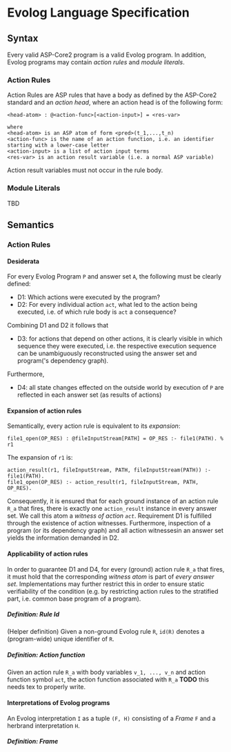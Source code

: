 # Evolog Language Specification

## Syntax

Every valid ASP-Core2 program is a valid Evolog program. In addition, Evolog programs may contain *action rules* and *module literals*.

### Action Rules

Action Rules are ASP rules that have a body as defined by the ASP-Core2 standard and an *action head*, where an action head is of the following form:
```
<head-atom> : @<action-func>[<action-input>] = <res-var>

where
<head-atom> is an ASP atom of form <pred>(t_1,...,t_n)
<action-func> is the name of an action function, i.e. an identifier starting with a lower-case letter
<action-input> is a list of action input terms
<res-var> is an action result variable (i.e. a normal ASP variable)
```
Action result variables must not occur in the rule body.

### Module Literals

TBD

## Semantics

### Action Rules

#### Desiderata

For every Evolog Program `P` and answer set `A`, the following must be clearly defined:
- D1: Which actions were executed by the program?
- D2: For every individual action `act`, what led to the action being executed, i.e. of which rule body is `act` a consequence?

Combining D1 and D2 it follows that 
- D3: for actions that depend on other actions, it is clearly visible in which sequence they were executed, i.e. the respective execution sequence can be unambiguously reconstructed using the answer set and program('s dependency graph).

Furthermore, 
- D4: all state changes effected on the outside world by execution of `P` are reflected in each answer set (as results of actions)

#### Expansion of action rules

Semantically, every action rule is equivalent to its *expansion*:
```
file1_open(OP_RES) : @fileInputStream[PATH] = OP_RES :- file1(PATH). %  r1
```
The expansion of `r1` is:
```
action_result(r1, fileInputStream, PATH, fileInputStream(PATH)) :- file1(PATH).
file1_open(OP_RES) :- action_result(r1, fileInputStream, PATH, OP_RES).
```
Consequently, it is ensured that for each ground instance of an action rule `R_a` that fires, there is exactly one `action_result` instance in every answer set. We call this atom a *witness of action `act`*. Requirement D1 is fulfilled through the existence of action witnesses. Furthermore, inspection of a program (or its dependency graph) and all action witnessesin an answer set yields the information demanded in D2.

#### Applicability of action rules

In order to guarantee D1 and D4, for every (ground) action rule `R_a` that fires, it must hold that the corresponding *witness atom* is part of *every answer set*.
Implementations may further restrict this in order to ensure static verifiability of the condition (e.g. by restricting action rules to  the stratified part, i.e. common base program of a program).

##### Definition: Rule Id

(Helper definition) Given a non-ground Evolog rule `R`, `id(R)` denotes a (program-wide) unique identifier of `R`.

##### Definition: Action function

Given an action rule `R_a` with body variables `v_1, ..., v_n` and action function symbol `act`, the action function associated with `R_a` **TODO** this needs tex to properly write.

#### Interpretations of Evolog programs

An Evolog interpretation `I` as a tuple `(F, H)` consisting of a *Frame* `F` and a herbrand interpretation `H`.

##### Definition: Frame
